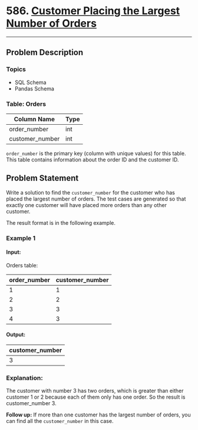 # 586. [Customer Placing the Largest Number of Orders](https://leetcode.com/problems/customer-placing-the-largest-number-of-orders/)

<hr> <div>

## Problem Description

### Topics
- SQL Schema
- Pandas Schema

### Table: Orders

| Column Name     | Type     |
| --------------- | -------- |
| order_number    | int      |
| customer_number | int      |

`order_number` is the primary key (column with unique values) for this table. This table contains information about the order ID and the customer ID.

## Problem Statement

Write a solution to find the `customer_number` for the customer who has placed the largest number of orders. The test cases are generated so that exactly one customer will have placed more orders than any other customer.

The result format is in the following example.

### Example 1

#### Input:
Orders table:

| order_number | customer_number |
|--------------|-----------------|
| 1            | 1               |
| 2            | 2               |
| 3            | 3               |
| 4            | 3               |

#### Output:
| customer_number |
|-----------------|
| 3               |

### Explanation:
The customer with number 3 has two orders, which is greater than either customer 1 or 2 because each of them only has one order. 
So the result is customer_number 3.

**Follow up:** If more than one customer has the largest number of orders, you can find all the `customer_number` in this case.
